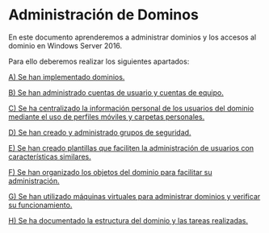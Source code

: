 # Administración de Dominos
En este documento aprenderemos a administrar dominios y los accesos al dominio en Windows Server 2016.

Para ello deberemos realizar los siguientes apartados:   

[A) Se han implementado dominios.](https://github.com/raframmed/administracion_de_dominios/blob/master/apartados/A.md)

[B) Se han administrado cuentas de usuario y cuentas de equipo.](https://github.com/raframmed/administracion_de_dominios/blob/master/apartados/B.md)

[C) Se ha centralizado la información personal de los usuarios del dominio mediante el uso de perfiles móviles y carpetas personales.](https://github.com/raframmed/administracion_de_dominios/blob/master/apartados/C.md)

[D) Se han creado y administrado grupos de seguridad.](https://github.com/raframmed/administracion_de_dominios/blob/master/apartados/D.md)

[E) Se han creado plantillas que faciliten la administración de usuarios con características similares.](https://github.com/raframmed/administracion_de_dominios/blob/master/apartados/E.md)

[F) Se han organizado los objetos del dominio para facilitar su administración.](https://github.com/raframmed/administracion_de_dominios/blob/master/apartados/F.md)

[G) Se han utilizado máquinas virtuales para administrar dominios y verificar su funcionamiento.](https://github.com/raframmed/administracion_de_dominios/blob/master/apartados/G.md)

[H) Se ha documentado la estructura del dominio y las tareas realizadas.](https://github.com/raframmed/administracion_de_dominios/blob/master/apartados/H.md)

